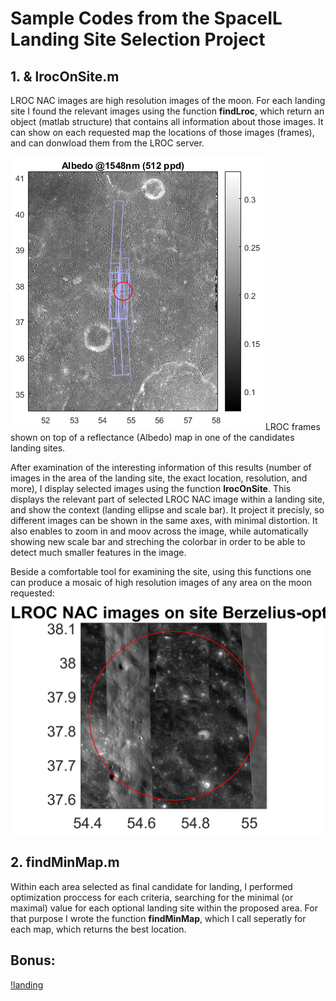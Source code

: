 # Sample Codes from the SpaceIL Landing Site Selection Project 

## 1. [](findLroc.m) & lrocOnSite.m 
LROC NAC images are high resolution images of the moon. For each landing site I found the relevant images using the function **findLroc**, which return an object (matlab structure) that contains all information about those images. It can show on each requested map the locations of those images (frames), and can donwload them from the LROC server. 

![LROC_frames](albedo_with_LROC_frames.png)
LROC frames shown on top of a reflectance (Albedo) map in one of the candidates landing sites. 

After examination of the interesting information of this results (number of images in the area of the landing site, the exact location, resolution, and more), I display selected images using the function **lrocOnSite**. 
This displays the relevant part of selected LROC NAC image within a landing site, and show the context (landing ellipse and scale bar). It project it precisly, so different images can be shown in the same axes, with minimal distortion. It also enables to zoom in and moov across the image, while automatically showing new scale bar and streching the colorbar in order to be able to detect much smaller features in the image. 

Beside a comfortable tool for examining the site, using this functions one can produce a mosaic of high resolution images of any area on the moon requested: 
![lrocoverlay](lrocOverlay.png)


## 2. findMinMap.m 
Within each area selected as final candidate for landing, I performed optimization proccess for each criteria, searching for the minimal (or maximal) value for each optional landing site within the proposed area. For that purpose I wrote the function **findMinMap**, which I call seperatly for each map, which returns the best location. 

## Bonus: 
[!landing](landing.gif)
